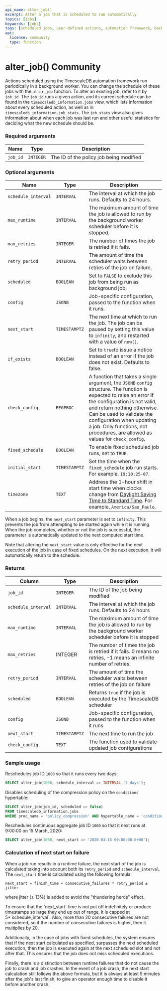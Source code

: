 ```yaml
---
api_name: alter_job()
excerpt: Alter a job that is scheduled to run automatically
topics: [jobs]
keywords: [jobs]
tags: [scheduled jobs, user-defined actions, automation framework, background jobs, alter, change]
api:
  license: community
  type: function
---
```


# alter_job() <Tag type="community">Community</Tag>

Actions scheduled using the TimescaleDB automation framework run periodically in
a background worker. You can change the schedule of these jobs with the
`alter_job` function. To alter an existing job, refer to it by `job_id`. The
`job_id` runs a given action, and its current schedule can be found in the
`timescaledb_information.jobs` view, which lists information about every
scheduled action, as well as in `timescaledb_information.job_stats`. The
`job_stats` view also gives information about when each job was last run and
other useful statistics for deciding what the new schedule should be.

### Required arguments

|Name|Type|Description|
|-|-|-|
|`job_id`|`INTEGER`|The ID of the policy job being modified|

### Optional arguments

|Name|Type|Description|
|-|-|-|
|`schedule_interval`|`INTERVAL`|The interval at which the job runs. Defaults to 24 hours.|
|`max_runtime`|`INTERVAL`|The maximum amount of time the job is allowed to run by the background worker scheduler before it is stopped.|
|`max_retries`|`INTEGER`|The number of times the job is retried if it fails.|
|`retry_period`|`INTERVAL`|The amount of time the scheduler waits between retries of the job on failure.|
|`scheduled`|`BOOLEAN`|Set to `FALSE` to exclude this job from being run as background job.|
|`config`|`JSONB`|Job-specific configuration, passed to the function when it runs.|
|`next_start`|`TIMESTAMPTZ`|The next time at which to run the job. The job can be paused by setting this value to `infinity`, and restarted with a value of `now()`.|
|`if_exists`|`BOOLEAN`|Set to `true`to issue a notice instead of an error if the job does not exist. Defaults to false.|
|`check_config`|`REGPROC`|A function that takes a single argument, the `JSONB` `config` structure. The function is expected to raise an error if the configuration is not valid, and return nothing otherwise. Can be used to validate the configuration when updating a job. Only functions, not procedures, are allowed as values for `check_config`.|
|`fixed_schedule`|`BOOLEAN`|To enable fixed scheduled job runs, set to `TRUE`.|
|`initial_start`|`TIMESTAMPTZ`|Set the time when the `fixed_schedule` job run starts. For example, `19:10:25-07`.|
|`timezone`|`TEXT`|Address the 1-hour shift in start time when clocks change from [Daylight Saving Time to Standard Time](https://en.wikipedia.org/wiki/Daylight_saving_time). For example, `America/Sao_Paulo`.|

When a job begins, the `next_start` parameter is set to `infinity`. This
prevents the job from attempting to be started again while it is running. When
the job completes, whether or not the job is successful, the parameter is
automatically updated to the next computed start time.

Note that altering the `next_start` value is only effective for the next
execution of the job in case of fixed schedules. On the next execution, it will
automatically return to the schedule.

### Returns

|Column|Type|Description|
|-|-|-|
|`job_id`|`INTEGER`|The ID of the job being modified|
|`schedule_interval`|`INTERVAL`|The interval at which the job runs. Defaults to 24 hours|
|`max_runtime`|`INTERVAL`|The maximum amount of time the job is allowed to run by the background worker scheduler before it is stopped|
|`max_retries`|INTEGER|The number of times the job is retried if it fails. 0 means no retries, -1 means an infinite number of retries. |
|`retry_period`|`INTERVAL`|The amount of time the scheduler waits between retries of the job on failure|
|`scheduled`|`BOOLEAN`|Returns `true` if the job is executed by the TimescaleDB scheduler|
|`config`|`JSONB`|Job-specific configuration, passed to the function when it runs|
|`next_start`|`TIMESTAMPTZ`|The next time to run the job|
|`check_config`|`TEXT`|The function used to validate updated job configurations|

### Sample usage

Reschedules job ID `1000` so that it runs every two days:

```sql
SELECT alter_job(1000, schedule_interval => INTERVAL '2 days');
```

Disables scheduling of the compression policy on the `conditions` hypertable:

```sql
SELECT alter_job(job_id, scheduled => false)
FROM timescaledb_information.jobs
WHERE proc_name = 'policy_compression' AND hypertable_name = 'conditions'
```

Reschedules continuous aggregate job ID `1000` so that it next runs at 9:00:00 on 15 March, 2020:

```sql
SELECT alter_job(1000, next_start => '2020-03-15 09:00:00.0+00');
```

### Calculation of next start on failure

When a job run results in a runtime failure, the next start of the job is calculated taking into account both its `retry_period` and `schedule_interval`.
The `next_start` time is calculated using the following formula:
```
next_start = finish_time + consecutive_failures * retry_period ± jitter
```
where jitter (± 13%) is added to avoid the "thundering herds" effect.

<Highlight type="note">
To ensure that the `next_start` time is not put off indefinitely or produce timestamps so large they end up out of range, it is capped at 5*`schedule_interval`.
Also, more than 20 consecutive failures are not considered, so if the number of consecutive failures is higher, then it multiplies by 20.

Additionally, in the case of jobs with fixed schedules, the system ensures that if the next start calculated as specified, surpasses the next scheduled execution, then the job is executed again at the next scheduled slot and not after that. This ensures that the job does not miss scheduled executions.

Finally, there is a distinction between runtime failures that do not cause the job to crash and job crashes.
In the event of a job crash, the next start calculation still follows the above formula,
but it is always at least 5 minutes after the job's last finish, to give an operator enough time to disable it before another crash.
</Highlight>
